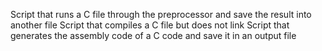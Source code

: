 Script that runs a C file through the preprocessor and save the result into another file
Script that compiles a C file but does not link
Script that generates the assembly code of a C code and save it in an output file
